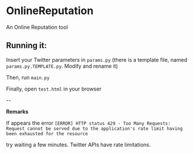 OnlineReputation
================

An Online Reputation tool


Running it:
--

Insert your Twitter parameters in `params.py` (there is a template file, named `params.py.TEMPLATE.py`. Modify and rename it)


Then, run `main.py`

Finally, open `test.html` in your browser


--


__Remarks__

If appears the error
`[ERROR] HTTP status 429 - Too Many Requests: Request cannot be served due to the application's rate limit having been exhausted for the resource`

try waiting a few minutes. Twitter APIs have rate limitations.